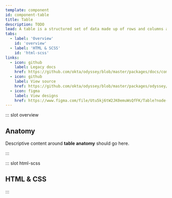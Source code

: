 ```yaml
---
template: component
id: component-table
title: Table
description: TODO
lead: A table is a structured set of data made up of rows and columns also known as tabular data. They allow you to quickly and easily look up values that indicate some kind of connection between different types of data or content.
tabs:
  - label: 'Overview'
    id: 'overview'
  - label: 'HTML & SCSS'
    id: 'html-scss'
links:
  - icon: github
    label: Legacy docs
    href: https://github.com/okta/odyssey/blob/master/packages/docs/components/table.md
  - icon: github
    label: View source
    href: https://github.com/okta/odyssey/blob/master/packages/odyssey/src/scss/components/_table.scss
  - icon: figma
    label: View designs
    href: https://www.figma.com/file/Utu5kj6tW2JK0emuWsQfFK/Table?node-id=25%3A2
---
```


::: slot overview

## Anatomy

<Description>

<span class="is-fpo">Descriptive content around **table anatomy** should go here.</span>

</Description>

<Anatomy img="/images/anatomy-table.svg" />

:::

::: slot html-scss
## HTML & CSS
:::
